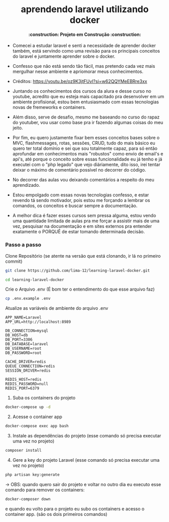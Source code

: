 <h1 align="center">
    aprendendo laravel utilizando docker
</h1>

<h4 align="center">
    :construction: Projeto em Construção    :construction:
</h4>

- Comecei a estudar laravel e senti a necessidade de aprender docker também, está servindo como uma revisão para os principais conceitos do laravel e juntamente aprender sobre o docker.
- Confesso que não está sendo tão fácil, mas pretendo cada vez mais mergulhar nesse ambiente e apriomorar meus conhecimentos.
- Créditos: https://youtu.be/oz9K3jtFUvI?si=w62QQYMeEBRre3xx
- Juntando os conhecimentos dos cursos da alura e desse curso no youtube, acredito que eu esteja mais capacitado pra desenvolver em um ambiente profisional, estou bem entusiasmado com essas tecnologias novas de fremeworks e containers.
- Além disso, serve de desafio, mesmo me baseando no curso do rapaz do youtuber, vou usar como base pra ir fazendo algumas coisas do meu jeito.
- Por fim, eu quero justamente fixar bem esses conceitos bases sobre o MVC, flashmessages, rotas, sessões, CRUD, tudo do mais básico eu quero ter total domínio e sei que sou totalmente capaz, para só então aprofundar em conhecimentos mais "robustos" como envio de email's e api's, até porque o conceito sobre essas funcionalidade eu já tenho e já executei com o "php legado" que vejo diáriamente, dito isso, irei tentar deixar o máximo de comentário possível no decorrer do código.

- No decorrer das aulas vou deixando comentários a respeito do meu aprendizado.
- Estou empolgado com essas novas tecnologias confesso, e estar revendo tá sendo motivador, pois estou me forçando a lembrar os comandos, os conceitos e buscar sempre a documentação.
- A melhor dica é fazer esses cursos sem pressa alguma, estou vendo uma quantidade limitada de aulas pra me forçar a assistir mais de uma vez, pesquisar na documentação e em sites externos pra entender exatamente o PORQUÊ de estar tomando determinada decisão.

  
### Passo a passo
Clone Repositório (se atente na versão que está clonando, ir lá no primeiro commit)
```sh
git clone https://github.com/lima-12/learning-laravel-docker.git
```
```sh
cd learning-laravel-docker
```


Crie o Arquivo .env (É bom ter o entendimento do que esse arquivo faz)
```sh
cp .env.example .env
```


Atualize as variáveis de ambiente do arquivo .env
```dosini
APP_NAME=Laravel
APP_URL=http://localhost:8989

DB_CONNECTION=mysql
DB_HOST=db
DB_PORT=3306
DB_DATABASE=laravel
DB_USERNAME=root
DB_PASSWORD=root

CACHE_DRIVER=redis
QUEUE_CONNECTION=redis
SESSION_DRIVER=redis

REDIS_HOST=redis
REDIS_PASSWORD=null
REDIS_PORT=6379
```


1. Suba os containers do projeto
```sh
docker-compose up -d
```


2. Acesse o container app
```sh
docker-compose exec app bash
```


3. Instale as dependências do projeto (esse comando só precisa executar uma vez no projeto)
```sh
composer install
```


4. Gere a key do projeto Laravel (esse comando só precisa executar uma vez no projeto)
```sh
php artisan key:generate
```


-> OBS: quando quero sair do projeto e voltar no outro dia eu executo esse comando para remover os containers:
```sh
docker-composer down
```
e quando eu volto para o projeto eu subo os containers e acesso o container app. (são os dois primeiros comandos)
